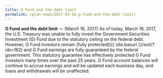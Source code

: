 ```yaml
---
title: G Fund and the debt limit
permalink: /plan-news/2017-03-16-g-fund-and-the-debt-limit/
---
```

**G Fund and the debt limit** &#8212; (March 16, 2017) As of today, March 16, 2017, the U.S. Treasury was unable to fully invest the Government Securities Investment (G) Fund due to the statutory ceiling on the federal debt. However, G Fund investors remain [fully protected]({{ site.basurl }}/exit/?idx=162) and G Fund earnings are fully guaranteed by the federal government. This statutory guarantee has effectively protected G Fund investors many times over the past 25 years. G Fund account balances will continue to accrue earnings and will be updated each business day, and loans and withdrawals will be unaffected.
